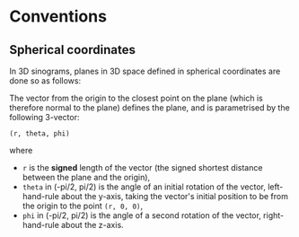 # Conventions

## Spherical coordinates

In 3D sinograms, planes in 3D space defined in spherical coordinates are done so as follows:

The vector from the origin to the closest point on the plane (which is therefore normal to the plane) defines the plane,
and is parametrised by the following 3-vector:

```
(r, theta, phi)
```

where

- `r` is the **signed** length of the vector (the signed shortest distance between the plane and the origin),
- `theta` in (-pi/2, pi/2) is the angle of an initial rotation of the vector, left-hand-rule about the y-axis, taking
  the vector's initial position to be from the origin to the point `(r, 0, 0)`,
- `phi` in (-pi/2, pi/2) is the angle of a second rotation of the vector, right-hand-rule about the z-axis.